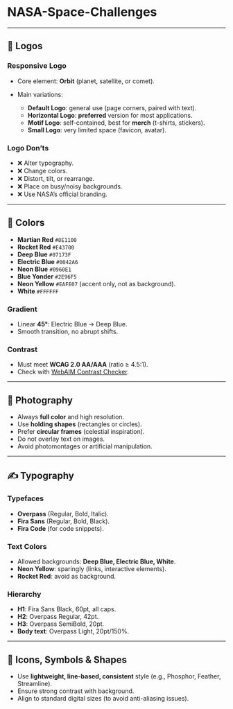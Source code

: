 # NASA-Space-Challenges

---

## 🔵 Logos

### Responsive Logo

* Core element: **Orbit** (planet, satellite, or comet).
* Main variations:

  * **Default Logo**: general use (page corners, paired with text).
  * **Horizontal Logo**: **preferred** version for most applications.
  * **Motif Logo**: self-contained, best for **merch** (t-shirts, stickers).
  * **Small Logo**: very limited space (favicon, avatar).

### Logo Don’ts

* ❌ Alter typography.
* ❌ Change colors.
* ❌ Distort, tilt, or rearrange.
* ❌ Place on busy/noisy backgrounds.
* ❌ Use NASA’s official branding.

---

## 🎨 Colors

* **Martian Red** `#8E1100`
* **Rocket Red** `#E43700`
* **Deep Blue** `#07173F`
* **Electric Blue** `#0042A6`
* **Neon Blue** `#0960E1`
* **Blue Yonder** `#2E96F5`
* **Neon Yellow** `#EAFE07` (accent only, not as background).
* **White** `#FFFFFF`

### Gradient

* Linear **45°**: Electric Blue → Deep Blue.
* Smooth transition, no abrupt shifts.

### Contrast

* Must meet **WCAG 2.0 AA/AAA** (ratio ≥ 4.5:1).
* Check with [WebAIM Contrast Checker](https://webaim.org/resources/contrastchecker/).

---

## 📸 Photography

* Always **full color** and high resolution.
* Use **holding shapes** (rectangles or circles).
* Prefer **circular frames** (celestial inspiration).
* Do not overlay text on images.
* Avoid photomontages or artificial manipulation.

---

## ✍️ Typography

### Typefaces

* **Overpass** (Regular, Bold, Italic).
* **Fira Sans** (Regular, Bold, Black).
* **Fira Code** (for code snippets).

### Text Colors

* Allowed backgrounds: **Deep Blue, Electric Blue, White**.
* **Neon Yellow**: sparingly (links, interactive elements).
* **Rocket Red**: avoid as background.

### Hierarchy

* **H1**: Fira Sans Black, 60pt, all caps.
* **H2**: Overpass Regular, 42pt.
* **H3**: Overpass SemiBold, 20pt.
* **Body text**: Overpass Light, 20pt/150%.

---

## 🔲 Icons, Symbols & Shapes

* Use **lightweight, line-based, consistent** style (e.g., Phosphor, Feather, Streamline).
* Ensure strong contrast with background.
* Align to standard digital sizes (to avoid anti-aliasing issues).

